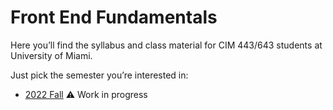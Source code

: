 # Front End Fundamentals

Here you’ll find the syllabus and class material for CIM 443/643 students at University of Miami. 

Just pick the semester you’re interested in:

- [2022 Fall](2022/Fall/) ⚠️ Work in progress